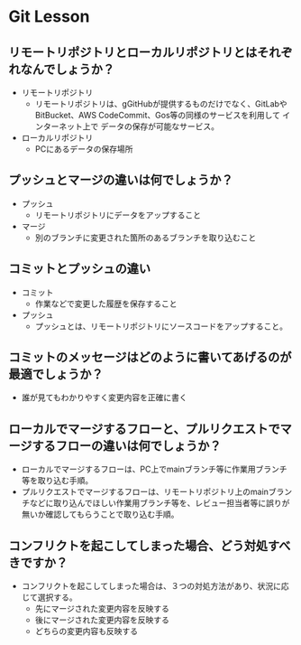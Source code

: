 # Git Lesson

## リモートリポジトリとローカルリポジトリとはそれぞれなんでしょうか？
* リモートリポジトリ
    * リモートリポジトリは、gGitHubが提供するものだけでなく、GitLabやBitBucket、AWS CodeCommit、Gos等の同様のサービスを利用して
    インターネット上で データの保存が可能なサービス。
* ローカルリポジトリ
    * PCにあるデータの保存場所


## プッシュとマージの違いは何でしょうか？
* プッシュ
  * リモートリポジトリにデータをアップすること
* マージ
  * 別のブランチに変更された箇所のあるブランチを取り込むこと


## コミットとプッシュの違い
* コミット
  * 作業などで変更した履歴を保存すること
* プッシュ
  * プッシュとは、リモートリポジトリにソースコードをアップすること。

## コミットのメッセージはどのように書いてあげるのが最適でしょうか？
* 誰が見てもわかりやすく変更内容を正確に書く

## ローカルでマージするフローと、プルリクエストでマージするフローの違いは何でしょうか？
* ローカルでマージするフローは、PC上でmainブランチ等に作業用ブランチ等を取り込む手順。
* プルリクエストでマージするフローは、リモートリポジトリ上のmainブランチなどに取り込んでほしい作業用ブランチ等を、レビュー担当者等に誤りが無いか確認してもらうことで取り込む手順。

## コンフリクトを起こしてしまった場合、どう対処すべきですか？
* コンフリクトを起こしてしまった場合は、３つの対処方法があり、状況に応じて選択する。
  * 先にマージされた変更内容を反映する
  * 後にマージされた変更内容を反映する
  * どちらの変更内容も反映する
